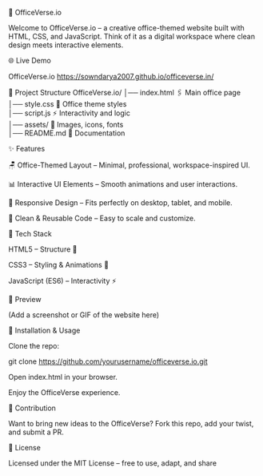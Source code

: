 🏢 OfficeVerse.io

Welcome to OfficeVerse.io – a creative office-themed website built with HTML, CSS, and JavaScript.
Think of it as a digital workspace where clean design meets interactive elements.

🌐 Live Demo

OfficeVerse.io
https://sowndarya2007.github.io/officeverse.in/

📂 Project Structure
OfficeVerse.io/
│── index.html        🖇️ Main office page  
│── style.css         🎨 Office theme styles  
│── script.js         ⚡ Interactivity and logic  
│── assets/           📂 Images, icons, fonts  
│── README.md         📝 Documentation  

✨ Features

🪑 Office-Themed Layout – Minimal, professional, workspace-inspired UI.

📊 Interactive UI Elements – Smooth animations and user interactions.

📱 Responsive Design – Fits perfectly on desktop, tablet, and mobile.

🔄 Clean & Reusable Code – Easy to scale and customize.

🚀 Tech Stack

HTML5 – Structure 🧱

CSS3 – Styling & Animations 🎨

JavaScript (ES6) – Interactivity ⚡

📸 Preview

(Add a screenshot or GIF of the website here)

🔧 Installation & Usage

Clone the repo:

git clone https://github.com/yourusername/officeverse.io.git


Open index.html in your browser.

Enjoy the OfficeVerse experience.

🤝 Contribution

Want to bring new ideas to the OfficeVerse? Fork this repo, add your twist, and submit a PR.

📜 License

Licensed under the MIT License – free to use, adapt, and share
